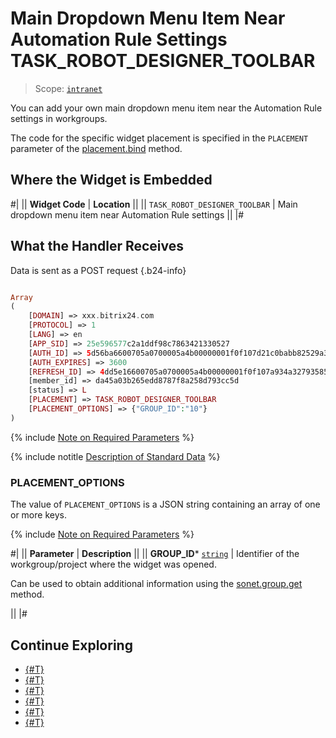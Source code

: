 # Main Dropdown Menu Item Near Automation Rule Settings TASK_ROBOT_DESIGNER_TOOLBAR

> Scope: [`intranet`](../../scopes/permissions.md)

You can add your own main dropdown menu item near the Automation Rule settings in workgroups.

The code for the specific widget placement is specified in the `PLACEMENT` parameter of the [placement.bind](../placement-bind.md) method.

## Where the Widget is Embedded

#|
|| **Widget Code** | **Location** ||
|| `TASK_ROBOT_DESIGNER_TOOLBAR` | Main dropdown menu item near Automation Rule settings ||
|#

## What the Handler Receives

Data is sent as a POST request {.b24-info}

```php

Array
(
    [DOMAIN] => xxx.bitrix24.com
    [PROTOCOL] => 1
    [LANG] => en
    [APP_SID] => 25e596577c2a1ddf98c7863421330527
    [AUTH_ID] => 5d56ba6600705a0700005a4b00000001f0f107d21c0babb82529a32836e165141a2010
    [AUTH_EXPIRES] => 3600
    [REFRESH_ID] => 4dd5e16600705a0700005a4b00000001f0f107a934a327935855b75f8c3686204e3bd5
    [member_id] => da45a03b265edd8787f8a258d793cc5d
    [status] => L
    [PLACEMENT] => TASK_ROBOT_DESIGNER_TOOLBAR
    [PLACEMENT_OPTIONS] => {"GROUP_ID":"10"}
)

```

{% include [Note on Required Parameters](../../../_includes/required.md) %}

{% include notitle [Description of Standard Data](../_includes/widget_data.md) %}

### PLACEMENT_OPTIONS

The value of `PLACEMENT_OPTIONS` is a JSON string containing an array of one or more keys.

{% include [Note on Required Parameters](../../../_includes/required.md) %}

#|
|| **Parameter** | **Description** ||
|| **GROUP_ID***
[`string`](../../data-types.md) | Identifier of the workgroup/project where the widget was opened.

Can be used to obtain additional information using the [sonet.group.get](../../sonet-group/sonet-group-get.md) method.

||
|#

## Continue Exploring

- [{#T}](../placement-bind.md)
- [{#T}](../ui-interaction/index.md)
- [{#T}](../ui-interaction/crm-card.md)
- [{#T}](../../interactivity/index.md)
- [{#T}](../open-application.md)
- [{#T}](../open-path.md)